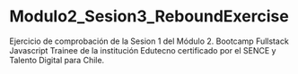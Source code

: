 # Modulo2_Sesion3_ReboundExercise
Ejercicio de comprobación de la Sesion 1 del Módulo 2. Bootcamp Fullstack Javascript Trainee de la institución Edutecno certificado por el SENCE y Talento Digital para Chile.
